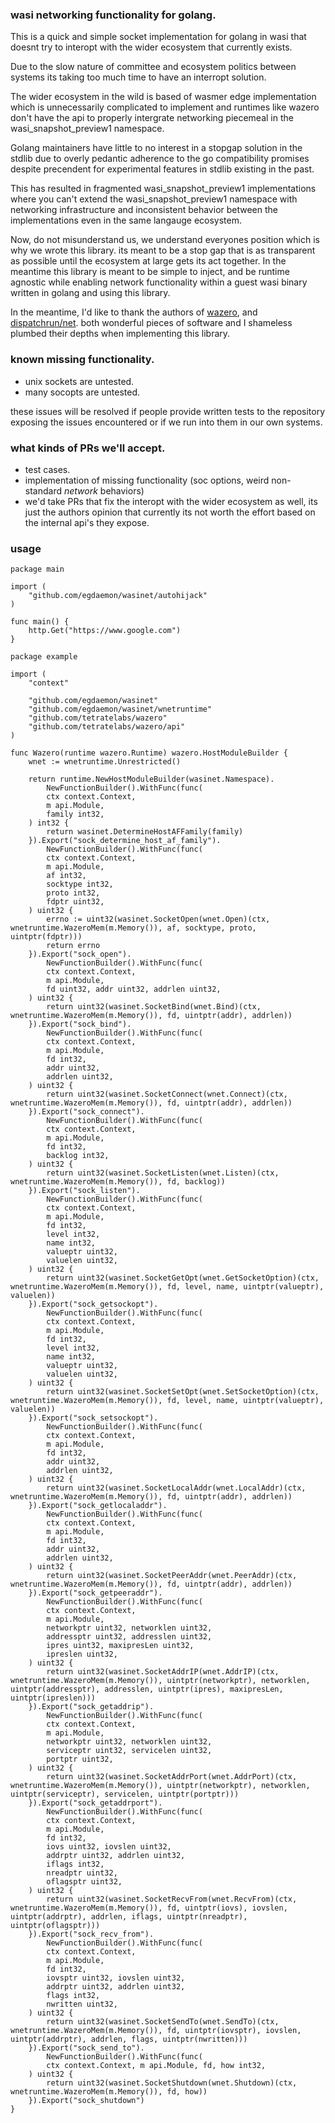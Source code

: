 ### wasi networking functionality for golang.
This is a quick and simple socket implementation for golang in wasi that doesnt try to interopt with the wider ecosystem
that currently exists.

Due to the slow nature of committee and ecosystem politics between systems its taking too much time to have an interropt solution.

The wider ecosystem in the wild is based of wasmer edge implementation which is unnecessarily complicated to implement and runtimes like wazero
don't have the api to properly intergrate networking piecemeal in the wasi_snapshot_preview1 namespace.

Golang maintainers have little to no interest in a stopgap solution in the stdlib due to overly pedantic adherence to the go compatibility promises despite precendent for experimental features in stdlib existing in the past. 

This has resulted in fragmented wasi_snapshot_preview1 implementations where you can't extend the wasi_snapshot_preview1 namespace with networking infrastructure and inconsistent behavior between the implementations even in the same langauge ecosystem.

Now, do not misunderstand us, we understand everyones position which is why we wrote this library. its meant to be a stop gap that
is as transparent as possible until the ecosystem at large gets its act together. In the meantime this library is meant to be simple to inject,
and be runtime agnostic while enabling network functionality within a guest wasi binary written in golang and using this library.

In the meantime, I'd like to thank the authors of [wazero](https://github.com/tetratelabs/wazero), and [dispatchrun/net](https://github.com/dispatchrun/net). both wonderful pieces of software and I shameless plumbed their depths when implementing this library.

### known missing functionality.
- unix sockets are untested.
- many socopts are untested.

these issues will be resolved if people provide written tests to the repository exposing the issues encountered or if we run into them in our own systems.

### what kinds of PRs we'll accept.
- test cases.
- implementation of missing functionality (soc options, weird non-standard *network* behaviors)
- we'd take PRs that fix the interopt with the wider ecosystem as well, its just the authors opinion that currently its not worth the
effort based on the internal api's they expose.

### usage

```golang
package main

import (
    "github.com/egdaemon/wasinet/autohijack"
)

func main() {
    http.Get("https://www.google.com")
}
```

```golang
package example

import (
	"context"

	"github.com/egdaemon/wasinet"
	"github.com/egdaemon/wasinet/wnetruntime"
	"github.com/tetratelabs/wazero"
	"github.com/tetratelabs/wazero/api"
)

func Wazero(runtime wazero.Runtime) wazero.HostModuleBuilder {
	wnet := wnetruntime.Unrestricted()

	return runtime.NewHostModuleBuilder(wasinet.Namespace).
		NewFunctionBuilder().WithFunc(func(
		ctx context.Context,
		m api.Module,
		family int32,
	) int32 {
		return wasinet.DetermineHostAFFamily(family)
	}).Export("sock_determine_host_af_family").
		NewFunctionBuilder().WithFunc(func(
		ctx context.Context,
		m api.Module,
		af int32,
		socktype int32,
		proto int32,
		fdptr uint32,
	) uint32 {
		errno := uint32(wasinet.SocketOpen(wnet.Open)(ctx, wnetruntime.WazeroMem(m.Memory()), af, socktype, proto, uintptr(fdptr)))
		return errno
	}).Export("sock_open").
		NewFunctionBuilder().WithFunc(func(
		ctx context.Context,
		m api.Module,
		fd uint32, addr uint32, addrlen uint32,
	) uint32 {
		return uint32(wasinet.SocketBind(wnet.Bind)(ctx, wnetruntime.WazeroMem(m.Memory()), fd, uintptr(addr), addrlen))
	}).Export("sock_bind").
		NewFunctionBuilder().WithFunc(func(
		ctx context.Context,
		m api.Module,
		fd int32,
		addr uint32,
		addrlen uint32,
	) uint32 {
		return uint32(wasinet.SocketConnect(wnet.Connect)(ctx, wnetruntime.WazeroMem(m.Memory()), fd, uintptr(addr), addrlen))
	}).Export("sock_connect").
		NewFunctionBuilder().WithFunc(func(
		ctx context.Context,
		m api.Module,
		fd int32,
		backlog int32,
	) uint32 {
		return uint32(wasinet.SocketListen(wnet.Listen)(ctx, wnetruntime.WazeroMem(m.Memory()), fd, backlog))
	}).Export("sock_listen").
		NewFunctionBuilder().WithFunc(func(
		ctx context.Context,
		m api.Module,
		fd int32,
		level int32,
		name int32,
		valueptr uint32,
		valuelen uint32,
	) uint32 {
		return uint32(wasinet.SocketGetOpt(wnet.GetSocketOption)(ctx, wnetruntime.WazeroMem(m.Memory()), fd, level, name, uintptr(valueptr), valuelen))
	}).Export("sock_getsockopt").
		NewFunctionBuilder().WithFunc(func(
		ctx context.Context,
		m api.Module,
		fd int32,
		level int32,
		name int32,
		valueptr uint32,
		valuelen uint32,
	) uint32 {
		return uint32(wasinet.SocketSetOpt(wnet.SetSocketOption)(ctx, wnetruntime.WazeroMem(m.Memory()), fd, level, name, uintptr(valueptr), valuelen))
	}).Export("sock_setsockopt").
		NewFunctionBuilder().WithFunc(func(
		ctx context.Context,
		m api.Module,
		fd int32,
		addr uint32,
		addrlen uint32,
	) uint32 {
		return uint32(wasinet.SocketLocalAddr(wnet.LocalAddr)(ctx, wnetruntime.WazeroMem(m.Memory()), fd, uintptr(addr), addrlen))
	}).Export("sock_getlocaladdr").
		NewFunctionBuilder().WithFunc(func(
		ctx context.Context,
		m api.Module,
		fd int32,
		addr uint32,
		addrlen uint32,
	) uint32 {
		return uint32(wasinet.SocketPeerAddr(wnet.PeerAddr)(ctx, wnetruntime.WazeroMem(m.Memory()), fd, uintptr(addr), addrlen))
	}).Export("sock_getpeeraddr").
		NewFunctionBuilder().WithFunc(func(
		ctx context.Context,
		m api.Module,
		networkptr uint32, networklen uint32,
		addressptr uint32, addresslen uint32,
		ipres uint32, maxipresLen uint32,
		ipreslen uint32,
	) uint32 {
		return uint32(wasinet.SocketAddrIP(wnet.AddrIP)(ctx, wnetruntime.WazeroMem(m.Memory()), uintptr(networkptr), networklen, uintptr(addressptr), addresslen, uintptr(ipres), maxipresLen, uintptr(ipreslen)))
	}).Export("sock_getaddrip").
		NewFunctionBuilder().WithFunc(func(
		ctx context.Context,
		m api.Module,
		networkptr uint32, networklen uint32,
		serviceptr uint32, servicelen uint32,
		portptr uint32,
	) uint32 {
		return uint32(wasinet.SocketAddrPort(wnet.AddrPort)(ctx, wnetruntime.WazeroMem(m.Memory()), uintptr(networkptr), networklen, uintptr(serviceptr), servicelen, uintptr(portptr)))
	}).Export("sock_getaddrport").
		NewFunctionBuilder().WithFunc(func(
		ctx context.Context,
		m api.Module,
		fd int32,
		iovs uint32, iovslen uint32,
		addrptr uint32, addrlen uint32,
		iflags int32,
		nreadptr uint32,
		oflagsptr uint32,
	) uint32 {
		return uint32(wasinet.SocketRecvFrom(wnet.RecvFrom)(ctx, wnetruntime.WazeroMem(m.Memory()), fd, uintptr(iovs), iovslen, uintptr(addrptr), addrlen, iflags, uintptr(nreadptr), uintptr(oflagsptr)))
	}).Export("sock_recv_from").
		NewFunctionBuilder().WithFunc(func(
		ctx context.Context,
		m api.Module,
		fd int32,
		iovsptr uint32, iovslen uint32,
		addrptr uint32, addrlen uint32,
		flags int32,
		nwritten uint32,
	) uint32 {
		return uint32(wasinet.SocketSendTo(wnet.SendTo)(ctx, wnetruntime.WazeroMem(m.Memory()), fd, uintptr(iovsptr), iovslen, uintptr(addrptr), addrlen, flags, uintptr(nwritten)))
	}).Export("sock_send_to").
		NewFunctionBuilder().WithFunc(func(
		ctx context.Context, m api.Module, fd, how int32,
	) uint32 {
		return uint32(wasinet.SocketShutdown(wnet.Shutdown)(ctx, wnetruntime.WazeroMem(m.Memory()), fd, how))
	}).Export("sock_shutdown")
}
```